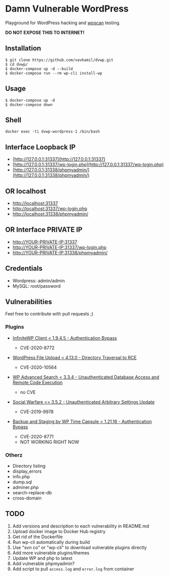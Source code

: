 # Damn Vulnerable WordPress

Playground for WordPress hacking and [wpscan](https://github.com/wpscanteam/wpscan) testing.

**DO NOT EXPOSE THIS TO INTERNET!**

## Installation

```
$ git clone https://github.com/vavkamil/dvwp.git
$ cd dvwp/
$ docker-compose up -d --build
$ docker-compose run --rm wp-cli install-wp
```

## Usage
```
$ docker-compose up -d
$ docker-compose down
```

## Shell
`docker exec -ti dvwp-wordpress-1 /bin/bash`

## Interface Loopback IP
* [http://127.0.0.1:31337](http://127.0.0.1:31337)
* [http://127.0.0.1:31337/wp-login.php](http://127.0.0.1:31337/wp-login.php)
* [http://127.0.0.1:31338/phpmyadmin/](http://127.0.0.1:31338/phpmyadmin/)
## OR localhost
* [http://localhost:31337](http://localhost:31337)
* [http://localhost:31337/wp-login.php](http://localhost:31337/wp-login.php)
* [http://localhost:31338/phpmyadmin/](http://localhost:31338/phpmyadmin/)

## OR Interface PRIVATE IP
* [http://YOUR-PRIVATE-IP:31337](http://YOUR-PRIVATE-IP:31337)
* [http://YOUR-PRIVATE-IP:31337/wp-login.php](http://YOUR-PRIVATE-IP:31337/wp-login.php)
* [http://YOUR-PRIVATE-IP:31338/phpmyadmin/](http://YOUR-PRIVATE-IP:31338/phpmyadmin/)

## Credentials
* Wordpress: admin/admin
* MySQL: root/password

## Vulnerabilities

Feel free to contribute with pull requests ;)

### Plugins

* [InfiniteWP Client < 1.9.4.5 - Authentication Bypass](https://wpvulndb.com/vulnerabilities/10011)
  - CVE-2020-8772

* [WordPress File Upload < 4.13.0 - Directory Traversal to RCE](https://wpvulndb.com/vulnerabilities/10132)
  - CVE-2020-10564

* [WP Advanced Search < 3.3.4 - Unauthenticated Database Access and Remote Code Execution](https://wpvulndb.com/vulnerabilities/10115)
  - no CVE

* [Social Warfare <= 3.5.2 - Unauthenticated Arbitrary Settings Update](https://wpvulndb.com/vulnerabilities/9238)
  - CVE-2019-9978

* [Backup and Staging by WP Time Capsule < 1.21.16 - Authentication Bypass](https://wpvulndb.com/vulnerabilities/10010)
  - CVE-2020-8771
  - NOT WORKING RIGHT NOW

### Otherz

* Directory listing
* display_errors
* info.php
* dump.sql
* adminer.php
* search-replace-db
* cross-domain

## TODO
1. Add versions and description to each vulnerability in README.md
2. Upload docker image to Docker Hub registry
3. Get rid of the Dockerfile
4. Run wp-cli automatically during build
5. Use "svn co" or "wp-cli" to download vulnerable plugins directly
6. Add more vulnerable plugins/themes
7. Update WP and php to latest
8. Add vulnerable phpmyadmin?
9. Add script to pull `access.log` and `error.log` from container
